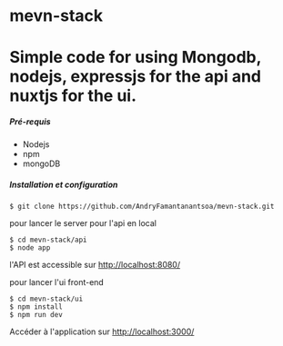# mevn-stack
Simple code for using Mongodb, nodejs, expressjs for the api and nuxtjs for the ui.
=========
##### Pré-requis
- Nodejs 
- npm
- mongoDB

##### Installation et configuration
~~~ console
$ git clone https://github.com/AndryFamantanantsoa/mevn-stack.git
~~~
pour lancer le server pour l'api en local
~~~ console
$ cd mevn-stack/api
$ node app
~~~
l'API est accessible sur [http://localhost:8080/](http://localhost:8080/)

pour lancer l'ui front-end
~~~ console
$ cd mevn-stack/ui
$ npm install
$ npm run dev
~~~
Accéder à l'application sur [http://localhost:3000/](http://localhost:3000/)

